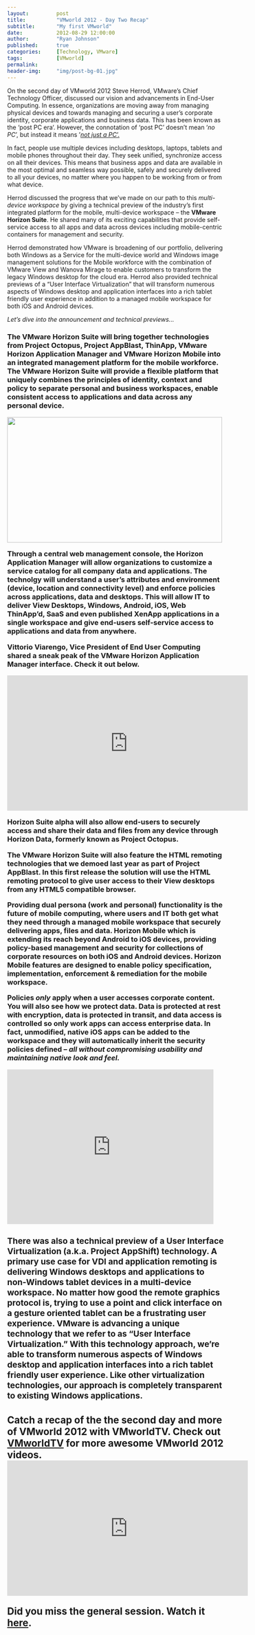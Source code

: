 ```yaml
---
layout:         post
title:          "VMworld 2012 - Day Two Recap"
subtitle:       "My first VMworld"
date:           2012-08-29 12:00:00
author:         "Ryan Johnson"
published:      true
categories:     [Technology, VMware]
tags:           [VMworld]
permalink:      
header-img:     "img/post-bg-01.jpg"
---
```


On the second day of VMworld 2012 Steve Herrod, VMware’s Chief Technology Officer, discussed our vision and advancements in End-User Computing. In essence, organizations are moving away from managing physical devices and towards managing and securing a user’s corporate identity, corporate applications and business data. This has been known as the ‘post PC era‘. However, the connotation of ‘post PC’ doesn’t mean ‘<em>no PC</em>’, but instead it means ’<span style="text-decoration: underline;"><em>not just a PC</em>’.

In fact, people use multiple devices including desktops, laptops, tablets and mobile phones throughout their day. They seek unified, synchronize access on all their devices. This means that business apps and data are available in the most optimal and seamless way possible, safely and securely delivered to all your devices, no matter where you happen to be working from or from what device.

Herrod discussed the progress that we’ve made on our path to this <em>multi-device workspace</em> by giving a technical preview of the industry’s first integrated platform for the mobile, multi-device workspace – the <strong>VMware Horizon Suite</strong>. He shared many of its exciting capabilities that provide self-service access to all apps and data across devices including mobile-centric containers for management and security.

Herrod demonstrated how VMware is broadening of our portfolio, delivering both Windows as a Service for the multi-device world and Windows image management solutions for the Mobile workforce with the combination of VMware View and Wanova Mirage to enable customers to transform the legacy Windows desktop for the cloud era. Herrod also provided technical previews of a “User Interface Virtualization” that will transform numerous aspects of Windows desktop and application interfaces into a rich tablet friendly user experience in addition to a managed mobile workspace for both iOS and Android devices.

<em>Let’s dive into the announcement and technical previews...</em>
<h3><Horizon Suite: The Platform for the Mobile Workforce</h3>
The VMware Horizon Suite will bring together technologies from Project Octopus, Project AppBlast, ThinApp, VMware Horizon Application Manager and VMware Horizon Mobile into an integrated management platform for the mobile workforce. The VMware Horizon Suite will provide a flexible platform that uniquely combines the principles of identity, context and policy to separate personal and business workspaces, enable consistent access to applications and data across any personal device.

<a href="http://blogs.vmware.com/tam/files/2012/08/horizon-suite.png"><img class="alignnone size-full wp-image-403" title="horizon-suite" src="http://blogs.vmware.com/tam/files/2012/08/horizon-suite.png" alt="" width="500" height="292" /></a>

Through a central web management console, the <strong>Horizon Application Manager</strong> will allow organizations to customize a service catalog for all company data and applications. The technolgy will understand a user’s attributes and environment (device, location and connectivity level) and enforce policies across applications, data and desktops. This will allow IT to deliver View Desktops, Windows, Android, iOS, Web ThinApp’d, SaaS and even published XenApp applications in a single workspace and give end-users self-service access to applications and data from anywhere.

Vittorio Viarengo, Vice President of End User Computing shared a sneak peak of the VMware Horizon Application Manager interface. Check it out below.

<iframe src="http://www.youtube.com/embed/kqO97j3chGU?rel=0" frameborder="0" width="560" height="315"></iframe>

Horizon Suite alpha will also allow end-users to securely access and share their data and files from any device through <strong>Horizon Data</strong>, formerly known as Project Octopus.

The VMware Horizon Suite will also feature the HTML remoting technologies that we demoed last year as part of Project AppBlast. In this first release the solution will use the HTML remoting protocol to give user access to their View desktops from any HTML5 compatible browser.

Providing dual persona (work and personal) functionality is the future of mobile computing, where users and IT both get what they need through a managed mobile workspace that securely delivering apps, files and data. <strong>Horizon Mobile</strong> which is extending its reach beyond Android to iOS devices, providing policy-based management and security for collections of corporate resources on both iOS and Android devices. Horizon Mobile features are designed to enable policy specification, implementation, enforcement &amp; remediation for the mobile workspace.

Policies *only* apply when a user accesses corporate content. You will also see how we protect data. Data is protected at rest with encryption, data is protected in transit, and data access is controlled so only work apps can access enterprise data. In fact, unmodified, native iOS apps can be added to the workspace and they will automatically inherit the security policies defined – <em>all without compromising usability and maintaining native look and feel.</em>

<iframe src="http://www.youtube.com/embed/_z4Ode3i024?rel=0" frameborder="0" width="480" height="360"></iframe>

<h3><Project App Shift</h3>
There was also a technical preview of a User Interface Virtualization (a.k.a. Project AppShift) technology. A primary use case for VDI and application remoting is delivering Windows desktops and applications to non-Windows tablet devices in a multi-device workspace. No matter how good the remote graphics protocol is, trying to use a point and click interface on a gesture oriented tablet can be a frustrating user experience. VMware is advancing a unique technology that we refer to as “User Interface Virtualization.” With this technology approach, we’re able to transform numerous aspects of Windows desktop and application interfaces into a rich tablet friendly user experience. Like other virtualization technologies, our approach is completely transparent to existing Windows applications.
<h3><Watch the VMworldTV Day Two Recap</h3>
Catch a recap of the the second day and more of VMworld 2012 with VMworldTV. Check out <a href="http://www.youtube.com/vmworldtv" target="_blank">VMworldTV</a> for more awesome VMworld 2012 videos.

<iframe src="http://www.youtube.com/embed/Zg_MqKWP-eY?rel=0" frameborder="0" width="560" height="315"></iframe>

Did you miss the general session. Watch it <a href="http://event.on24.com/eventRegistration/EventLobbyServlet?target=lobby.jsp&amp;eventid=495800&amp;sessionid=1&amp;key=AAA41FBB6A7359F85FEB53CCE1E16487&amp;eventuserid=68416470" target="_blank">here</a>.

&nbsp;